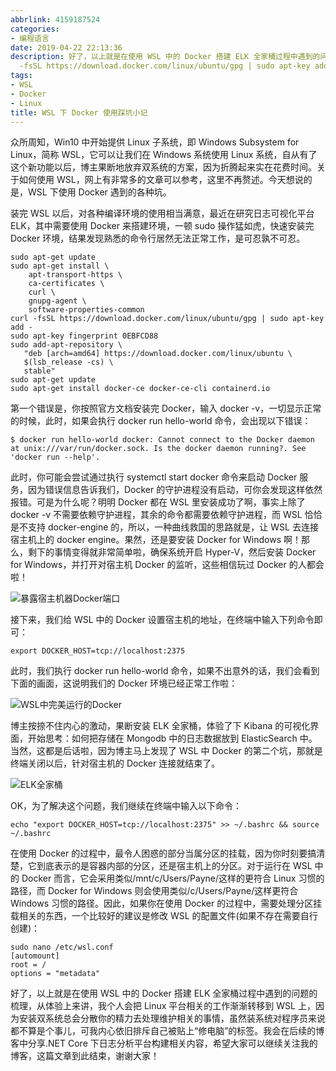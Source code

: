 ```yaml
---
abbrlink: 4159187524
categories:
- 编程语言
date: 2019-04-22 22:13:36
description: 好了，以上就是在使用 WSL 中的 Docker 搭建 ELK 全家桶过程中遇到的问题的梳理，从体验上来讲，我个人会把 Linux 平台相关的工作渐渐转移到 WSL 上，因为安装双系统总会分散你的精力去处理维护相关的事情，虽然装系统对程序员来说都不算是个事儿，可我内心依旧排斥自己被贴上“修电脑”的标签;curl
  -fsSL https://download.docker.com/linux/ubuntu/gpg | sudo apt-key add -;装完 WSL 以后，对各种编译环境的使用相当满意，最近在研究日志可视化平台 ELK，其中需要使用 Docker 来搭建环境，一顿 sudo 操作猛如虎，快速安装完 Docker 环境，结果发现熟悉的命令行居然无法正常工作，是可忍孰不可忍
tags:
- WSL
- Docker
- Linux
title: WSL 下 Docker 使用踩坑小记
---
```


众所周知，Win10 中开始提供 Linux 子系统，即 Windows Subsystem for Linux，简称 WSL，它可以让我们在 Windows 系统使用 Linux 系统，自从有了这个新功能以后，博主果断地放弃双系统的方案，因为折腾起来实在花费时间。关于如何使用 WSL，网上有非常多的文章可以参考，这里不再赘述。今天想说的是，WSL 下使用 Docker 遇到的各种坑。

装完 WSL 以后，对各种编译环境的使用相当满意，最近在研究日志可视化平台 ELK，其中需要使用 Docker 来搭建环境，一顿 sudo 操作猛如虎，快速安装完 Docker 环境，结果发现熟悉的命令行居然无法正常工作，是可忍孰不可忍。
```Shell
sudo apt-get update
sudo apt-get install \
    apt-transport-https \
    ca-certificates \
    curl \
    gnupg-agent \
    software-properties-common
curl -fsSL https://download.docker.com/linux/ubuntu/gpg | sudo apt-key add -
sudo apt-key fingerprint 0EBFCD88
sudo add-apt-repository \
   "deb [arch=amd64] https://download.docker.com/linux/ubuntu \
   $(lsb_release -cs) \
   stable"
sudo apt-get update
sudo apt-get install docker-ce docker-ce-cli containerd.io
```
第一个错误是，你按照官方文档安装完 Docker，输入 docker -v，一切显示正常的时候，此时，如果会执行 docker run hello-world 命令，会出现以下错误：
```Shell
$ docker run hello-world docker: Cannot connect to the Docker daemon at unix:///var/run/docker.sock. Is the docker daemon running?. See 'docker run --help'.
```
此时，你可能会尝试通过执行 systemctl start docker 命令来启动 Docker 服务，因为错误信息告诉我们，Docker 的守护进程没有启动，可你会发现这样依然报错。可是为什么呢？明明 Docker 都在 WSL 里安装成功了啊，事实上除了 docker -v 不需要依赖守护进程，其余的命令都需要依赖守护进程，而 WSL 恰恰是不支持 docker-engine 的，所以，一种曲线救国的思路就是，让 WSL 去连接宿主机上的 docker engine。果然，还是要安装 Docker for Windows 啊！那么，剩下的事情变得就非常简单啦，确保系统开启 Hyper-V，然后安装 Docker for Windows，并打开对宿主机 Docker 的监听，这些相信玩过 Docker 的人都会啦！

![暴露宿主机器Docker端口](https://ww1.sinaimg.cn/large/4c36074fly1g2oho3u2jcj20m80f8757.jpg)

接下来，我们给 WSL 中的 Docker 设置宿主机的地址，在终端中输入下列命令即可：
```Shell
export DOCKER_HOST=tcp://localhost:2375
```
此时，我们执行 docker run hello-world 命令，如果不出意外的话，我们会看到下面的画面，这说明我们的 Docker 环境已经正常工作啦：

![WSL中完美运行的Docker](https://ww1.sinaimg.cn/large/4c36074fly1g2ohrctulqj20m80bomy1.jpg)

博主按捺不住内心的激动，果断安装 ELK 全家桶，体验了下 Kibana 的可视化界面，开始思考：如何把存储在 Mongodb 中的日志数据放到 ElasticSearch 中。当然，这都是后话啦，因为博主马上发现了 WSL 中 Docker 的第二个坑，那就是终端关闭以后，针对宿主机的 Docker 连接就结束了。

![ELK全家桶](https://ww1.sinaimg.cn/large/4c36074fly1g2oht8m7jnj20m80badgj.jpg)

OK，为了解决这个问题，我们继续在终端中输入以下命令：
```Shell
echo "export DOCKER_HOST=tcp://localhost:2375" >> ~/.bashrc && source ~/.bashrc
```
在使用 Docker 的过程中，最令人困惑的部分当属分区的挂载，因为你时刻要搞清楚，它到底表示的是容器内部的分区，还是宿主机上的分区。对于运行在 WSL 中的 Docker 而言，它会采用类似/mnt/c/Users/Payne/<Your-App>这样的更符合 Linux 习惯的路径，而 Docker for Windows 则会使用类似/c/Users/Payne/<Your-App>这样更符合 Windows 习惯的路径。因此，如果你在使用 Docker 的过程中，需要处理分区挂载相关的东西，一个比较好的建议是修改 WSL 的配置文件(如果不存在需要自行创建)：
```Shell
sudo nano /etc/wsl.conf
[automount]
root = /
options = "metadata"
```
好了，以上就是在使用 WSL 中的 Docker 搭建 ELK 全家桶过程中遇到的问题的梳理，从体验上来讲，我个人会把 Linux 平台相关的工作渐渐转移到 WSL 上，因为安装双系统总会分散你的精力去处理维护相关的事情，虽然装系统对程序员来说都不算是个事儿，可我内心依旧排斥自己被贴上“修电脑”的标签。我会在后续的博客中分享.NET Core 下日志分析平台构建相关内容，希望大家可以继续关注我的博客，这篇文章到此结束，谢谢大家！